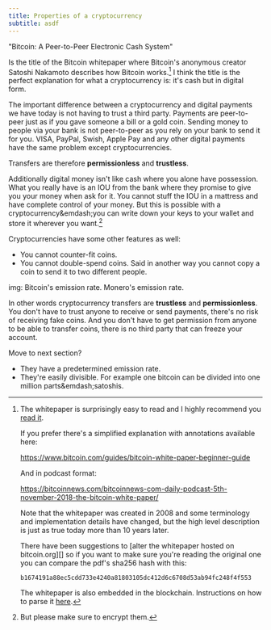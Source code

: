 ```yaml
---
title: Properties of a cryptocurrency
subtitle: asdf
---
```


"Bitcoin: A Peer-to-Peer Electronic Cash System"

Is the title of the Bitcoin whitepaper where Bitcoin's anonymous creator Satoshi Nakamoto describes how Bitcoin works.[^whitepaper] I think the title is the perfect explanation for what a cryptocurrency is: it's cash but in digital form.

The important difference between a cryptocurrency and digital payments we have today is not having to trust a third party. Payments are peer-to-peer just as if you gave someone a bill or a gold coin. Sending money to people via your bank is not peer-to-peer as you rely on your bank to send it for you. VISA, PayPal, Swish, Apple Pay and any other digital payments have the same problem except cryptocurrencies.

Transfers are therefore **permissionless** and **trustless**.

Additionally digital money isn't like cash where you alone have possession. What you really have is an IOU from the bank where they promise to give you your money when ask for it. You cannot stuff the IOU in a mattress and have complete control of your money. But this is possible with a cryptocurrency&emdash;you can write down your keys to your wallet and store it wherever you want.[^keys]


Cryptocurrencies have some other features as well:

* You cannot counter-fit coins.
* You cannot double-spend coins. Said in another way you cannot copy a coin to send it to two different people.


img: Bitcoin's emission rate. Monero's emission rate.

In other words cryptocurrency transfers are **trustless** and **permissionless**. You don't have to trust anyone to receive or send payments, there's no risk of receiving fake coins. And you don't have to get permission from anyone to be able to transfer coins, there is no third party that can freeze your account.


Move to next section?
* They have a predetermined emission rate.
* They're easily divisible. For example one bitcoin can be divided into one million parts&emdash;satoshis.


[^whitepaper]: The whitepaper is surprisingly easy to read and I highly recommend you [read it][whitepaper].

    If you prefer there's a simplified explanation with annotations available here:

    <https://www.bitcoin.com/guides/bitcoin-white-paper-beginner-guide>

    And in podcast format:

    <https://bitcoinnews.com/bitcoinnews-com-daily-podcast-5th-november-2018-the-bitcoin-white-paper/>

    Note that the whitepaper was created in 2008 and some terminology and implementation details have changed, but the high level description is just as true today more than 10 years later.

    There have been suggestions to [alter the whitepaper hosted on bitcoin.org][] so if you want to make sure you're reading the original one you can compare the pdf's sha256 hash with this:

    `b1674191a88ec5cdd733e4240a81803105dc412d6c6708d53ab94fc248f4f553`

    The whitepaper is also embedded in the blockchain. Instructions on how to parse it [here][whitepaper-blockchain].

[whitepaper]: https://www.bitcoin.com/bitcoin.pdf "Bitcoin: A Peer-to-Peer Electronic Cash System"
[alter-whitepaper]: https://github.com/bitcoin-dot-org/bitcoin.org/issues/1325 "Amendments to the Bitcoin paper"
[whitepaper-blockchain]: https://bitcoin.stackexchange.com/questions/35959/how-is-the-whitepaper-decoded-from-the-blockchain-tx-with-1000x-m-of-n-multisi/35970 "Stackexchange: How is the whitepaper decoded from the blockchain"

[^keys]: But please make sure to encrypt them.

